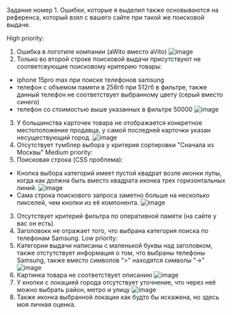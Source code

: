 Задание номер 1.
Ошибки, которые я выделил также основываются на референса, который взял с вашего сайте при такой же поисковой выдаче.

High priority:
1) Ошибка в логотипе компании (aWito вместо aVito)
![image](https://github.com/Yashiandr/avito-QA/assets/115163286/12a9f1df-d718-4991-b4e0-618b30a2035c)
2) Только во второй строке поисковой выдачи присутствуют не соответсвующие поисковому критерию товары:
 - iphone 15pro max при поиске телефонов samsung
 - телефон с объемом памяти в 256гб при 512гб в фильтре, также данный телефон не соответствует выбранному цвету (серый вместо синего)
 - телефон со стоимостью выше указанных в фильтре 50000
![image](https://github.com/Yashiandr/avito-QA/assets/115163286/bd6112bd-9f9f-4359-ba19-6e613fe41f63)
3) У большинства карточек товара не отображается конкретное местоположение продавца, у самой последней карточки указан несуществующий город.
![image](https://github.com/Yashiandr/avito-QA/assets/115163286/f593db14-5db5-4cf8-aaaa-07c407ea1bdc)
4) Отсутствует тумблер выбора у критерия сортировки "Сначала из Москвы"
Medium priority:
1) Поисковая строка (CSS проблема):
- Кнопка выбора категорий имеет пустой квадрат возле иконки лупы, когда как должна быть вместо квадрата иконка трех горизонтальных линий.
![image](https://github.com/Yashiandr/avito-QA/assets/115163286/d4767e3c-635c-4507-9ecf-ba1a42079528)
- Сама строка поискового запроса заметно больше на несколько пикселей, чем кнопки из её компонента.
![image](https://github.com/Yashiandr/avito-QA/assets/115163286/f17b171e-4567-470c-b9c4-1fa16be8333a)
3) Отсутствует критерий фильтра по оперативной памяти (на сайте у вас он есть).
4) Заголовокк не отражает того, что выбрана категория поиска по телефонам Samsung.
Low priority:
1) Категории выдачи написаны с маленькой буквы над заголовком, также отстутствует информация о том, что выбраны телефоны Samsung, также вместо символов ">" находятся символы "→"
![image](https://github.com/Yashiandr/avito-QA/assets/115163286/a6134b06-e71d-4365-b70d-78c23a2cc570)
2) Картинка товара не соответствует описанию
![image](https://github.com/Yashiandr/avito-QA/assets/115163286/13f13332-eb80-4123-b34a-ebb0ac0aefe8)
3) У кнопки с локацией города отсутствует уточнение, что через неё можно выбрать район, метро и улицу
![image](https://github.com/Yashiandr/avito-QA/assets/115163286/67f0ed6d-4db0-4c98-a5a4-591dadba2ad2)
4) Также иконка выбранной локации как будто бы искажена, но здесь моя личная оценка.

